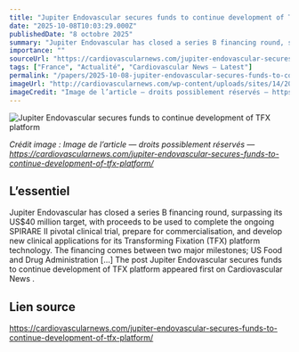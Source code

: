 ```yaml
---
title: "Jupiter Endovascular secures funds to continue development of TFX platform"
date: "2025-10-08T10:03:29.000Z"
publishedDate: "8 octobre 2025"
summary: "Jupiter Endovascular has closed a series B financing round, surpassing its US$40 million target, with proceeds to be used to complete the ongoing SPIRARE II pivotal clinical trial, prepare for commercialisation, and develop new clinical applications for its Transforming Fixation (TFX) platform technology. The financing comes between two major milestones; US Food and Drug Administration [&#8230;] The post Jupiter Endovascular secures funds to continue development of TFX platform appeared first on Cardiovascular News ."
importance: ""
sourceUrl: "https://cardiovascularnews.com/jupiter-endovascular-secures-funds-to-continue-development-of-tfx-platform/"
tags: ["France", "Actualité", "Cardiovascular News — Latest"]
permalink: "/papers/2025-10-08-jupiter-endovascular-secures-funds-to-continue-development-of-tfx-platform"
imageUrl: "http://cardiovascularnews.com/wp-content/uploads/sites/14/2025/10/Vertex-catheter-crop-scaled.jpeg"
imageCredit: "Image de l’article — droits possiblement réservés — https://cardiovascularnews.com/jupiter-endovascular-secures-funds-to-continue-development-of-tfx-platform/"
---
```


![Jupiter Endovascular secures funds to continue development of TFX platform](http://cardiovascularnews.com/wp-content/uploads/sites/14/2025/10/Vertex-catheter-crop-scaled.jpeg)

*Crédit image : Image de l’article — droits possiblement réservés — https://cardiovascularnews.com/jupiter-endovascular-secures-funds-to-continue-development-of-tfx-platform/*

## L’essentiel

Jupiter Endovascular has closed a series B financing round, surpassing its US$40 million target, with proceeds to be used to complete the ongoing SPIRARE II pivotal clinical trial, prepare for commercialisation, and develop new clinical applications for its Transforming Fixation (TFX) platform technology. The financing comes between two major milestones; US Food and Drug Administration [&#8230;] The post Jupiter Endovascular secures funds to continue development of TFX platform appeared first on Cardiovascular News .

## Lien source

https://cardiovascularnews.com/jupiter-endovascular-secures-funds-to-continue-development-of-tfx-platform/
